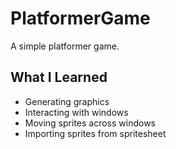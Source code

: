 # PlatformerGame

A simple platformer game.

## What I Learned
- Generating graphics
- Interacting with windows
- Moving sprites across windows
- Importing sprites from spritesheet
